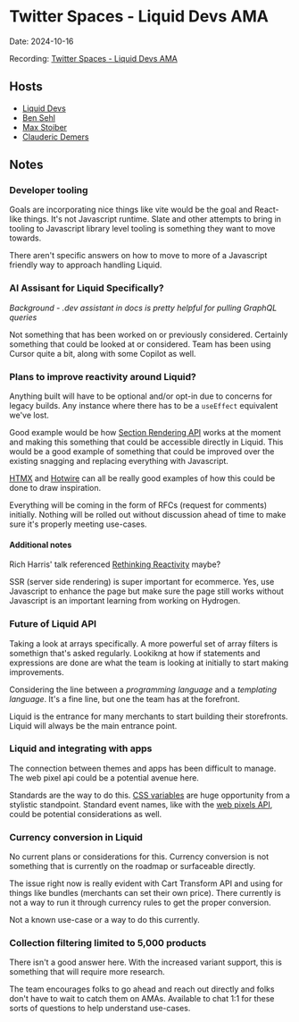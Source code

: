 # Twitter Spaces - Liquid Devs AMA

Date: 2024-10-16

Recording: [Twitter Spaces - Liquid Devs AMA](https://x.com/shopifydevs/status/1844408172007784701?s=46)

## Hosts

- [Liquid Devs](https://twitter.com/liquid_devs)
- [Ben Sehl](https://twitter.com/benjaminsehl)
- [Max Stoiber](https://twitter.com/mxstbr)
- [Clauderic Demers](https://twitter.com/clauderic_d)

## Notes

### Developer tooling

Goals are incorporating nice things like vite would be the goal and React-like things. It's not Javascript runtime. Slate and other attempts to bring in tooling to Javascript library level tooling is something they want to move towards.

There aren't specific answers on how to move to more of a Javascript friendly way to approach handling Liquid.

### AI Assisant for Liquid Specifically?

_Background - .dev assistant in docs is pretty helpful for pulling GraphQL queries_

Not something that has been worked on or previously considered. Certainly something that could be looked at or considered. Team has been using Cursor quite a bit, along with some Copilot as well.

### Plans to improve reactivity around Liquid?

Anything built will have to be optional and/or opt-in due to concerns for legacy builds. Any instance where there has to be a `useEffect` equivalent we've lost.

Good example would be how [Section Rendering API](https://shopify.dev/docs/api/ajax/section-rendering) works at the moment and making this something that could be accessible directly in Liquid. This would be a good example of something that could be improved over the existing snagging and replacing everything with Javascript.

[HTMX](https://htmx.org/) and [Hotwire](https://hotwired.dev/) can all be really good examples of how this could be done to draw inspiration.

Everything will be coming in the form of RFCs (request for comments) initially. Nothing will be rolled out without discussion ahead of time to make sure it's properly meeting use-cases.

#### Additional notes

Rich Harris' talk referenced [Rethinking Reactivity](https://www.youtube.com/watch?v=AdNJ3fydeao) maybe?

SSR (server side rendering) is super important for ecommerce. Yes, use Javascript to enhance the page but make sure the page still works without Javascript is an important learning from working on Hydrogen.

### Future of Liquid API

Taking a look at arrays specifically. A more powerful set of array filters is somethign that's asked regularly. Lookikng at how if statements and expressions are done are what the team is looking at initially to start making improvements.

Considering the line between a _programming language_ and a _templating language_. It's a fine line, but one the team has at the forefront.

Liquid is the entrance for many merchants to start building their storefronts. Liquid will always be the main entrance point.

### Liquid and integrating with apps

The connection between themes and apps has been difficult to manage. The web pixel api could be a potential avenue here.

Standards are the way to do this. [CSS variables](https://developer.mozilla.org/en-US/docs/Web/CSS/Using_CSS_custom_properties) are huge opportunity from a stylistic standpoint. Standard event names, like with the [web pixels API](https://shopify.dev/docs/api/web-pixels-api), could be potential considerations as well.

### Currency conversion in Liquid

No current plans or considerations for this. Currency conversion is not something that is currently on the roadmap or surfaceable directly.

The issue right now is really evident with Cart Transform API and using for things like bundles (merchants can set their own price). There currently is not a way to run it through currency rules to get the proper conversion.

Not a known use-case or a way to do this currently.

### Collection filtering limited to 5,000 products

There isn't a good answer here. With the increased variant support, this is something that will require more research.

The team encourages folks to go ahead and reach out directly and folks don't have to wait to catch them on AMAs. Available to chat 1:1 for these sorts of questions to help understand use-cases.